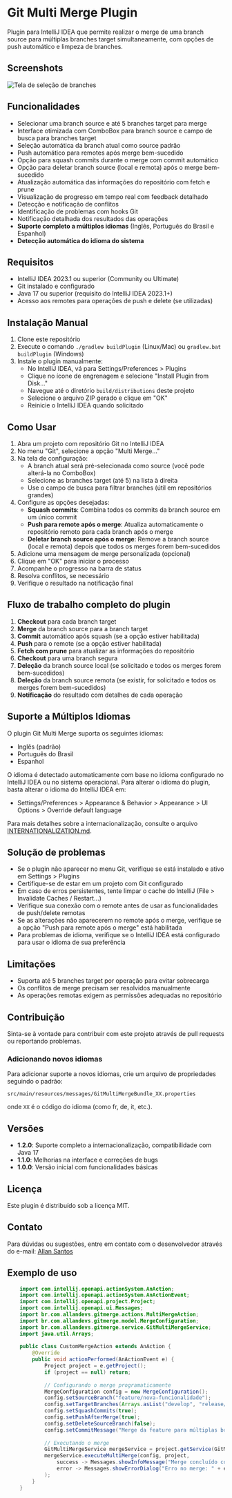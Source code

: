 # Git Multi Merge Plugin

Plugin para IntelliJ IDEA que permite realizar o merge de uma branch source para múltiplas branches target simultaneamente, com opções de push automático e limpeza de branches.

## Screenshots

![Tela de seleção de branches](images/screenshots/branch-selection.png)

## Funcionalidades

- Selecionar uma branch source e até 5 branches target para merge
- Interface otimizada com ComboBox para branch source e campo de busca para branches target
- Seleção automática da branch atual como source padrão
- Push automático para remotes após merge bem-sucedido
- Opção para squash commits durante o merge com commit automático
- Opção para deletar branch source (local e remota) após o merge bem-sucedido
- Atualização automática das informações do repositório com fetch e prune
- Visualização de progresso em tempo real com feedback detalhado
- Detecção e notificação de conflitos
- Identificação de problemas com hooks Git
- Notificação detalhada dos resultados das operações
- **Suporte completo a múltiplos idiomas** (Inglês, Português do Brasil e Espanhol)
- **Detecção automática do idioma do sistema**

## Requisitos

- IntelliJ IDEA 2023.1 ou superior (Community ou Ultimate)
- Git instalado e configurado
- Java 17 ou superior (requisito do IntelliJ IDEA 2023.1+)
- Acesso aos remotes para operações de push e delete (se utilizadas)

## Instalação Manual

1. Clone este repositório
2. Execute o comando `./gradlew buildPlugin` (Linux/Mac) ou `gradlew.bat buildPlugin` (Windows)
3. Instale o plugin manualmente:
   - No IntelliJ IDEA, vá para Settings/Preferences > Plugins
   - Clique no ícone de engrenagem e selecione "Install Plugin from Disk..."
   - Navegue até o diretório `build/distributions` deste projeto
   - Selecione o arquivo ZIP gerado e clique em "OK"
   - Reinicie o IntelliJ IDEA quando solicitado

## Como Usar

1. Abra um projeto com repositório Git no IntelliJ IDEA
2. No menu "Git", selecione a opção "Multi Merge..."
3. Na tela de configuração:
   - A branch atual será pré-selecionada como source (você pode alterá-la no ComboBox)
   - Selecione as branches target (até 5) na lista à direita
   - Use o campo de busca para filtrar branches (útil em repositórios grandes)
4. Configure as opções desejadas:
   - **Squash commits**: Combina todos os commits da branch source em um único commit
   - **Push para remote após o merge**: Atualiza automaticamente o repositório remoto para cada branch após o merge
   - **Deletar branch source após o merge**: Remove a branch source (local e remota) depois que todos os merges forem bem-sucedidos
5. Adicione uma mensagem de merge personalizada (opcional)
6. Clique em "OK" para iniciar o processo
7. Acompanhe o progresso na barra de status
8. Resolva conflitos, se necessário
9. Verifique o resultado na notificação final

## Fluxo de trabalho completo do plugin

1. **Checkout** para cada branch target
2. **Merge** da branch source para a branch target
3. **Commit** automático após squash (se a opção estiver habilitada)
4. **Push** para o remote (se a opção estiver habilitada)
5. **Fetch com prune** para atualizar as informações do repositório
6. **Checkout** para uma branch segura
7. **Deleção** da branch source local (se solicitado e todos os merges forem bem-sucedidos)
8. **Deleção** da branch source remota (se existir, for solicitado e todos os merges forem bem-sucedidos)
9. **Notificação** do resultado com detalhes de cada operação

## Suporte a Múltiplos Idiomas

O plugin Git Multi Merge suporta os seguintes idiomas:

- Inglês (padrão)
- Português do Brasil
- Espanhol

O idioma é detectado automaticamente com base no idioma configurado no IntelliJ IDEA ou no sistema operacional. Para alterar o idioma do plugin, basta alterar o idioma do IntelliJ IDEA em:

- Settings/Preferences > Appearance & Behavior > Appearance > UI Options > Override default language

Para mais detalhes sobre a internacionalização, consulte o arquivo [INTERNATIONALIZATION.md](INTERNATIONALIZATION.md).

## Solução de problemas

- Se o plugin não aparecer no menu Git, verifique se está instalado e ativo em Settings > Plugins
- Certifique-se de estar em um projeto com Git configurado
- Em caso de erros persistentes, tente limpar o cache do IntelliJ (File > Invalidate Caches / Restart...)
- Verifique sua conexão com o remote antes de usar as funcionalidades de push/delete remotas
- Se as alterações não aparecerem no remote após o merge, verifique se a opção "Push para remote após o merge" está habilitada
- Para problemas de idioma, verifique se o IntelliJ IDEA está configurado para usar o idioma de sua preferência

## Limitações

- Suporta até 5 branches target por operação para evitar sobrecarga
- Os conflitos de merge precisam ser resolvidos manualmente
- As operações remotas exigem as permissões adequadas no repositório

## Contribuição

Sinta-se à vontade para contribuir com este projeto através de pull requests ou reportando problemas.

### Adicionando novos idiomas

Para adicionar suporte a novos idiomas, crie um arquivo de propriedades seguindo o padrão:
```
src/main/resources/messages/GitMultiMergeBundle_XX.properties
```
onde `XX` é o código do idioma (como fr, de, it, etc.).

## Versões

- **1.2.0**: Suporte completo a internacionalização, compatibilidade com Java 17
- **1.1.0**: Melhorias na interface e correções de bugs
- **1.0.0**: Versão inicial com funcionalidades básicas

## Licença

Este plugin é distribuído sob a licença MIT.

## Contato

Para dúvidas ou sugestões, entre em contato com o desenvolvedor através do e-mail: [Allan Santos](mailto:allannascimentodossantos@gmail.com)

## Exemplo de uso

```java
    import com.intellij.openapi.actionSystem.AnAction;
    import com.intellij.openapi.actionSystem.AnActionEvent;
    import com.intellij.openapi.project.Project;
    import com.intellij.openapi.ui.Messages;
    import br.com.allandevs.gitmerge.actions.MultiMergeAction;
    import br.com.allandevs.gitmerge.model.MergeConfiguration;
    import br.com.allandevs.gitmerge.service.GitMultiMergeService;
    import java.util.Arrays;
    
    public class CustomMergeAction extends AnAction {
        @Override
        public void actionPerformed(AnActionEvent e) {
            Project project = e.getProject();
            if (project == null) return;
            
            // Configurando o merge programaticamente
            MergeConfiguration config = new MergeConfiguration();
            config.setSourceBranch("feature/nova-funcionalidade");
            config.setTargetBranches(Arrays.asList("develop", "release/1.0", "hotfix/urgent-fix"));
            config.setSquashCommits(true);
            config.setPushAfterMerge(true);
            config.setDeleteSourceBranch(false);
            config.setCommitMessage("Merge da feature para múltiplas branches");
            
            // Executando o merge
            GitMultiMergeService mergeService = project.getService(GitMultiMergeService.class);
            mergeService.executeMultiMerge(config, project, 
                success -> Messages.showInfoMessage("Merge concluído com sucesso!", "Multi Merge"),
                error -> Messages.showErrorDialog("Erro no merge: " + error, "Multi Merge Error")
            );
        }
    }
```